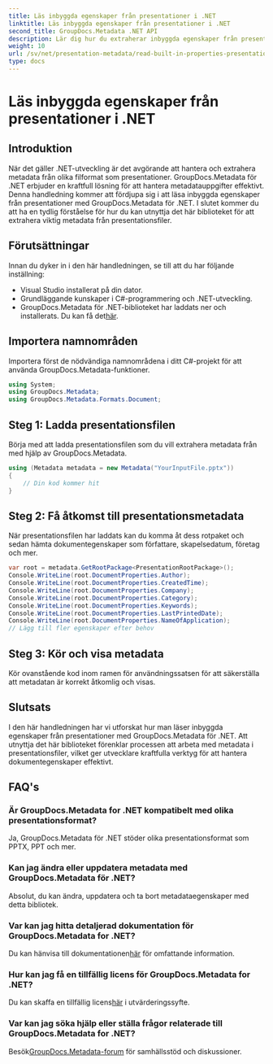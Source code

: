 ```yaml
---
title: Läs inbyggda egenskaper från presentationer i .NET
linktitle: Läs inbyggda egenskaper från presentationer i .NET
second_title: GroupDocs.Metadata .NET API
description: Lär dig hur du extraherar inbyggda egenskaper från presentationer med GroupDocs.Metadata för .NET i den här omfattande självstudien.
weight: 10
url: /sv/net/presentation-metadata/read-built-in-properties-presentations/
type: docs
---
```

# Läs inbyggda egenskaper från presentationer i .NET

## Introduktion
När det gäller .NET-utveckling är det avgörande att hantera och extrahera metadata från olika filformat som presentationer. GroupDocs.Metadata för .NET erbjuder en kraftfull lösning för att hantera metadatauppgifter effektivt. Denna handledning kommer att fördjupa sig i att läsa inbyggda egenskaper från presentationer med GroupDocs.Metadata för .NET. I slutet kommer du att ha en tydlig förståelse för hur du kan utnyttja det här biblioteket för att extrahera viktig metadata från presentationsfiler.
## Förutsättningar
Innan du dyker in i den här handledningen, se till att du har följande inställning:
- Visual Studio installerat på din dator.
- Grundläggande kunskaper i C#-programmering och .NET-utveckling.
-  GroupDocs.Metadata för .NET-biblioteket har laddats ner och installerats. Du kan få det[här](https://releases.groupdocs.com/metadata/net/).

## Importera namnområden
Importera först de nödvändiga namnområdena i ditt C#-projekt för att använda GroupDocs.Metadata-funktioner.
```csharp
using System;
using GroupDocs.Metadata;
using GroupDocs.Metadata.Formats.Document;
```
## Steg 1: Ladda presentationsfilen
Börja med att ladda presentationsfilen som du vill extrahera metadata från med hjälp av GroupDocs.Metadata.
```csharp
using (Metadata metadata = new Metadata("YourInputFile.pptx"))
{
    // Din kod kommer hit
}
```
## Steg 2: Få åtkomst till presentationsmetadata
När presentationsfilen har laddats kan du komma åt dess rotpaket och sedan hämta dokumentegenskaper som författare, skapelsedatum, företag och mer.
```csharp
var root = metadata.GetRootPackage<PresentationRootPackage>();
Console.WriteLine(root.DocumentProperties.Author);
Console.WriteLine(root.DocumentProperties.CreatedTime);
Console.WriteLine(root.DocumentProperties.Company);
Console.WriteLine(root.DocumentProperties.Category);
Console.WriteLine(root.DocumentProperties.Keywords);
Console.WriteLine(root.DocumentProperties.LastPrintedDate);
Console.WriteLine(root.DocumentProperties.NameOfApplication);
// Lägg till fler egenskaper efter behov
```
## Steg 3: Kör och visa metadata
Kör ovanstående kod inom ramen för användningssatsen för att säkerställa att metadatan är korrekt åtkomlig och visas.

## Slutsats
I den här handledningen har vi utforskat hur man läser inbyggda egenskaper från presentationer med GroupDocs.Metadata för .NET. Att utnyttja det här biblioteket förenklar processen att arbeta med metadata i presentationsfiler, vilket ger utvecklare kraftfulla verktyg för att hantera dokumentegenskaper effektivt.

## FAQ's
### Är GroupDocs.Metadata for .NET kompatibelt med olika presentationsformat?
Ja, GroupDocs.Metadata för .NET stöder olika presentationsformat som PPTX, PPT och mer.
### Kan jag ändra eller uppdatera metadata med GroupDocs.Metadata för .NET?
Absolut, du kan ändra, uppdatera och ta bort metadataegenskaper med detta bibliotek.
### Var kan jag hitta detaljerad dokumentation för GroupDocs.Metadata for .NET?
 Du kan hänvisa till dokumentationen[här](https://tutorials.groupdocs.com/metadata/net/) för omfattande information.
### Hur kan jag få en tillfällig licens för GroupDocs.Metadata for .NET?
 Du kan skaffa en tillfällig licens[här](https://purchase.groupdocs.com/temporary-license/) i utvärderingssyfte.
### Var kan jag söka hjälp eller ställa frågor relaterade till GroupDocs.Metadata for .NET?
 Besök[GroupDocs.Metadata-forum](https://forum.groupdocs.com/c/metadata/14) för samhällsstöd och diskussioner.